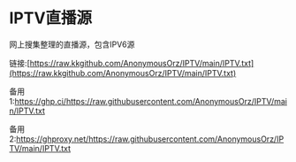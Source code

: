 # IPTV直播源
网上搜集整理的直播源，包含IPV6源

链接:[https://raw.kkgithub.com/AnonymousOrz/IPTV/main/IPTV.txt](https://raw.kkgithub.com/AnonymousOrz/IPTV/main/IPTV.txt)

备用1:https://ghp.ci/https://raw.githubusercontent.com/AnonymousOrz/IPTV/main/IPTV.txt

备用2:https://ghproxy.net/https://raw.githubusercontent.com/AnonymousOrz/IPTV/main/IPTV.txt

